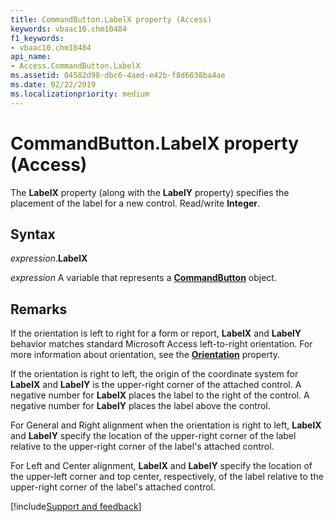 ```yaml
---
title: CommandButton.LabelX property (Access)
keywords: vbaac10.chm10484
f1_keywords:
- vbaac10.chm10484
api_name:
- Access.CommandButton.LabelX
ms.assetid: 04582d98-dbc6-4aed-e42b-f8d6638ba4ae
ms.date: 02/22/2019
ms.localizationpriority: medium
---
```



# CommandButton.LabelX property (Access)

The **LabelX** property (along with the **LabelY** property) specifies the placement of the label for a new control. Read/write **Integer**.



## Syntax

_expression_.**LabelX**

_expression_ A variable that represents a **[CommandButton](Access.CommandButton.md)** object.


## Remarks

If the orientation is left to right for a form or report, **LabelX** and **LabelY** behavior matches standard Microsoft Access left-to-right orientation. For more information about orientation, see the **[Orientation](access.form.orientation.md)** property.

If the orientation is right to left, the origin of the coordinate system for **LabelX** and **LabelY** is the upper-right corner of the attached control. A negative number for **LabelX** places the label to the right of the control. A negative number for **LabelY** places the label above the control.

For General and Right alignment when the orientation is right to left, **LabelX** and **LabelY** specify the location of the upper-right corner of the label relative to the upper-right corner of the label's attached control. 

For Left and Center alignment, **LabelX** and **LabelY** specify the location of the upper-left corner and top center, respectively, of the label relative to the upper-right corner of the label's attached control.


[!include[Support and feedback](~/includes/feedback-boilerplate.md)]